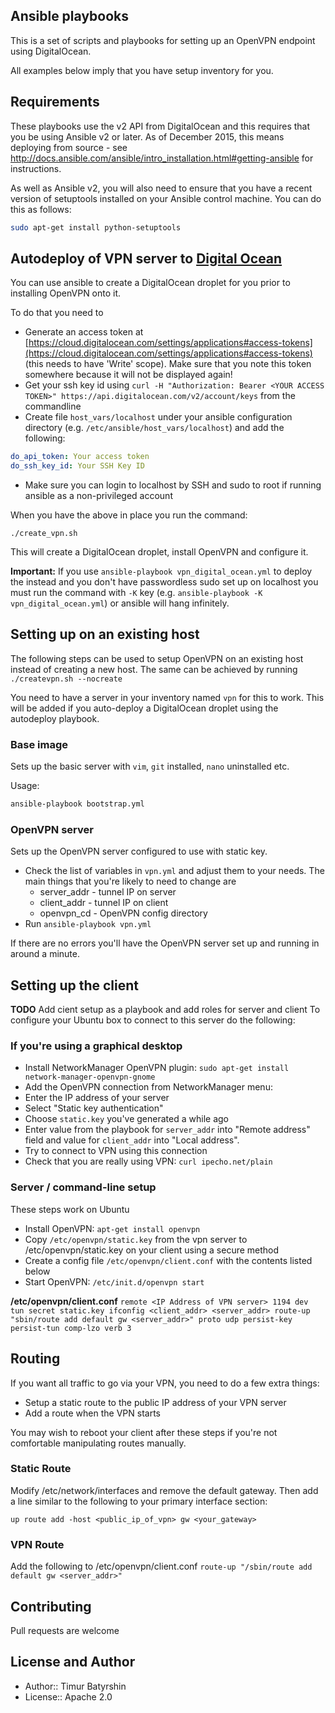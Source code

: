 ## Ansible playbooks

This is a set of scripts and playbooks for setting up an OpenVPN endpoint using DigitalOcean.

All examples below imply that you have setup inventory for you.

## Requirements
These playbooks use the v2 API from DigitalOcean and this requires that you be using Ansible v2 or later. As of December 2015, this means deploying from source - see http://docs.ansible.com/ansible/intro_installation.html#getting-ansible for instructions.

As well as Ansible v2, you will also need to ensure that you have a recent version of setuptools installed on your Ansible control machine. You can do this as follows:
```bash
sudo apt-get install python-setuptools
```

## Autodeploy of VPN server to [Digital Ocean](http://digitalocean.com/)

You can use ansible to create a DigitalOcean droplet for you prior to installing OpenVPN onto it.

To do that you need to   

* Generate an access token at [https://cloud.digitalocean.com/settings/applications#access-tokens](https://cloud.digitalocean.com/settings/applications#access-tokens) (this needs to have 'Write' scope). Make sure that you note this token somewhere because it will not be displayed again!
* Get your ssh key id using `curl -H "Authorization: Bearer <YOUR ACCESS TOKEN>" https://api.digitalocean.com/v2/account/keys` from the commandline
* Create file `host_vars/localhost` under your ansible configuration directory (e.g. `/etc/ansible/host_vars/localhost`)
and add the following:

```yaml
do_api_token: Your access token
do_ssh_key_id: Your SSH Key ID
```
* Make sure you can login to localhost by SSH and sudo to root if running ansible as a non-privileged account

When you have the above in place you run the command:
```
./create_vpn.sh
```
This will create a DigitalOcean droplet, install OpenVPN and configure it.

**Important:** If you use `ansible-playbook vpn_digital_ocean.yml` to deploy the instead and you don't have passwordless sudo set up on localhost you must run the command with `-K` key (e.g. `ansible-playbook -K vpn_digital_ocean.yml`)
or ansible will hang infinitely.

## Setting up on an existing host
The following steps can be used to setup OpenVPN on an existing host instead of creating a new host. The same can be achieved by running `./createvpn.sh --nocreate`

You need to have a server in your inventory named `vpn` for this to work. This will be added if you auto-deploy a DigitalOcean droplet using the autodeploy playbook.

### Base image
Sets up the basic server with `vim`, `git` installed, `nano` uninstalled etc.

Usage:
```bash
ansible-playbook bootstrap.yml
```

### OpenVPN server

Sets up the OpenVPN server configured to use with static key.

* Check the list of variables in `vpn.yml` and adjust them to your needs. The main things that you're likely to need to change are 
    * server_addr - tunnel IP on server
	* client_addr - tunnel IP on client
	* openvpn_cd - OpenVPN config directory
* Run `ansible-playbook vpn.yml`

If there are no errors you'll have the OpenVPN server set up and running in around a minute.

## Setting up the client
**TODO** Add cient setup as a playbook and add roles for server and client
To configure your Ubuntu box to connect to this server do the following:

### If you're using a graphical desktop
* Install NetworkManager OpenVPN plugin: `sudo apt-get install network-manager-openvpn-gnome`
* Add the OpenVPN connection from NetworkManager menu:
 * Enter the IP address of your server
 * Select "Static key authentication"
 * Choose `static.key` you've generated a while ago
 * Enter value from the playbook for `server_addr` into "Remote address" field and value for `client_addr` into "Local address".
* Try to connect to VPN using this connection
* Check that you are really using VPN: `curl ipecho.net/plain`

### Server / command-line setup
These steps work on Ubuntu 

* Install OpenVPN: `apt-get install openvpn`
* Copy `/etc/openvpn/static.key` from the vpn server to /etc/openvpn/static.key on your client using a secure method 
* Create a config file `/etc/openvpn/client.conf` with the contents listed below
* Start OpenVPN: `/etc/init.d/openvpn start`

**/etc/openvpn/client.conf**
`
remote <IP Address of VPN server> 1194
dev tun
secret static.key
ifconfig <client_addr> <server_addr>
route-up "sbin/route add default gw <server_addr>"
proto udp
persist-key
persist-tun
comp-lzo
verb 3
`

## Routing
If you want all traffic to go via your VPN, you need to do a few extra things:

* Setup a static route to the public IP address of your VPN server
* Add a route when the VPN starts

You may wish to reboot your client after these steps if you're not comfortable manipulating routes manually.

### Static Route
Modify /etc/network/interfaces and remove the default gateway. Then add a line similar to the following to your primary interface section:

`up route add -host <public_ip_of_vpn> gw <your_gateway>`

### VPN Route
Add the following to /etc/openvpn/client.conf
`route-up "/sbin/route add default gw <server_addr>"`

## Contributing

Pull requests are welcome

## License and Author

* Author:: Timur Batyrshin
* License:: Apache 2.0
